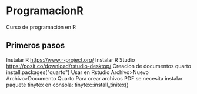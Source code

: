 # ProgramacionR
Curso de programación en R
## Primeros pasos
Instalar R         https://www.r-project.org/
Instalar R Studio  https://posit.co/download/rstudio-desktop/
Creacion de documentos quarto
install.packages("quarto")
Usar en Rstudio Archivo>Nuevo Archivo>Documento Quarto
Para crear archivos PDF se necesita instalar paquete tinytex  en consola:  tinytex::install_tinitex()
